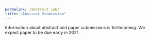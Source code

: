 ```yaml
---
permalink: /abstract_sub/
title: "Abstract Submission"
---
```


Information about abstract and paper submissions is forthcoming. We expect paper to be due early in 2021.
